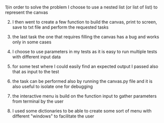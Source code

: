 1)in order to solve the problem I choose to use a nested list (or list of list) to represent the canvas

2. I then went to create a few function to build the canvas, print to screen, save to txt file and perform the requested tasks

3. the last task the one that requires filling the canvas has a bug and works only in some cases

4. I choose to use parameters in my tests as it is easy to run multiple tests with different input data

5. for some test where I could easily find an expected output I passed also that as input to the test

6. the task can be performed also by running the canvas.py file and it is also useful to isolate one for debugging

7. the interactive menu is build on the function input to gather parameters from terminal by the user

8. I used some dictionaries to be able to create some sort of menu with different "windows" to facilitate the user
